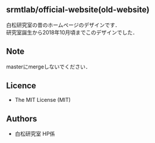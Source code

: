 srmtlab/official-website(old-website)
---
白松研究室の昔のホームページのデザインです．  
研究室誕生から2018年10月頃までこのデザインでした．  

Note
---
masterにmergeしないでください．

Licence
---
- The MIT License (MIT)

Authors
---
- 白松研究室 HP係
